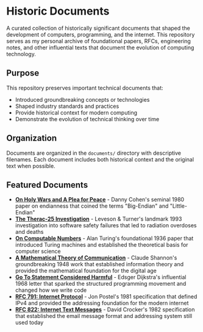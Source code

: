 # Historic Documents

A curated collection of historically significant documents that shaped the development of computers, programming, and the internet. This repository serves as my personal archive of foundational papers, RFCs, engineering notes, and other influential texts that document the evolution of computing technology.

## Purpose

This repository preserves important technical documents that:
- Introduced groundbreaking concepts or technologies
- Shaped industry standards and practices  
- Provide historical context for modern computing
- Demonstrate the evolution of technical thinking over time

## Organization

Documents are organized in the `documents/` directory with descriptive filenames. Each document includes both historical context and the original text when possible.

## Featured Documents

- **[On Holy Wars and A Plea for Peace](documents/On_Holy_Wars_and_A_Plea_for_Peace.md)** - Danny Cohen's seminal 1980 paper on endianness that coined the terms "Big-Endian" and "Little-Endian"
- **[The Therac-25 Investigation](documents/Therac-25_Investigation.md)** - Leveson & Turner's landmark 1993 investigation into software safety failures that led to radiation overdoses and deaths
- **[On Computable Numbers](documents/Turing_On_Computable_Numbers.md)** - Alan Turing's foundational 1936 paper that introduced Turing machines and established the theoretical basis for computer science
- **[A Mathematical Theory of Communication](documents/Shannon_Mathematical_Theory_Communication.md)** - Claude Shannon's groundbreaking 1948 work that established information theory and provided the mathematical foundation for the digital age
- **[Go To Statement Considered Harmful](documents/Dijkstra_Go_To_Statement_Considered_Harmful.md)** - Edsger Dijkstra's influential 1968 letter that sparked the structured programming movement and changed how we write code
- **[RFC 791: Internet Protocol](documents/RFC_791_Internet_Protocol.md)** - Jon Postel's 1981 specification that defined IPv4 and provided the addressing foundation for the modern internet
- **[RFC 822: Internet Text Messages](documents/RFC_822_Internet_Text_Messages.md)** - David Crocker's 1982 specification that established the email message format and addressing system still used today
